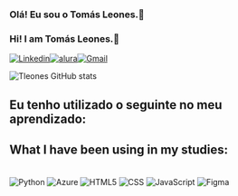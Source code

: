 ### Olá! Eu sou o Tomás Leones.👋
### Hi! I am Tomás Leones.👋

[![Linkedin](https://img.shields.io/badge/LinkedIn-0077B5?style=for-the-badge&logo=linkedin&logoColor=white
)](https://www.linkedin.com/in/tomasleones/)[![alura](https://img.shields.io/badge/alura-darkblue?style=for-the-badge)](https://cursos.alura.com.br/user/tomasleones)[![Gmail](https://img.shields.io/badge/Gmail-D14836?style=for-the-badge&logo=gmail&logoColor=white )](mailto:tomasleones@gmail.com)

![Tleones GitHub stats](https://github-readme-stats.vercel.app/api?username=tleones&show_icons=true&theme=great-gatsby)

## Eu tenho utilizado o seguinte no meu aprendizado:
## What I have been using in my studies:

<div style="display: inline_block"><br/>
    <img align="center" alt="Python" src="https://img.shields.io/badge/python-3670A0?style=for-the-badge&logo=python&logoColor=ffdd54"/>
    <img align="center" alt="Azure" src="https://img.shields.io/badge/azure-%230072C6.svg?style=for-the-badge&logo=microsoftazure&logoColor=white"/>
    <img align="center" alt="HTML5" src="https://img.shields.io/badge/HTML5-E34F26?style=for-the-badge&logo=html5&logoColor=white" />
    <img align="center" alt="CSS" src="https://img.shields.io/badge/CSS3-1572B6?style=for-the-badge&logo=css3&logoColor=white" />
    <img align="center" alt="JavaScript" src="https://img.shields.io/badge/JavaScript-F7DF1E?style=for-the-badge&logo=javascript&logoColor=black" />
    <img align="center" alt="Figma" src="https://img.shields.io/badge/Figma-F24E1E?style=for-the-badge&logo=figma&logoColor=white" />

</div>

